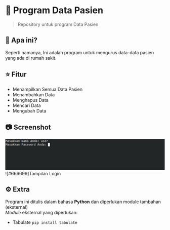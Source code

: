 # 🏥 Program Data Pasien #
<blockquote> Repository untuk program Data Pasien </blockquote>

## 🤔 Apa ini? ##
Seperti namanya, Ini adalah program untuk mengurus data-data pasien yang ada di rumah sakit.

## ⭐ Fitur ##
- Menampilkan Semua Data Pasien
- Menambahkan Data
- Menghapus Data
- Mencari Data
- Mengubah Data

## 📷 Screenshot ##

![Login Screen](https://github.com/Dhe0van/Data-Pasien/blob/main/Screenshot/6.png "Login Screen")
![#666699]Tampilan Login

## ⚙️ Extra ##
Program ini ditulis dalam bahasa <strong>Python</strong> dan diperlukan module tambahan (eksternal)
<br/>
<i>Module</i> eksternal yang diperlukan:
- Tabulate `pip install tabulate`

